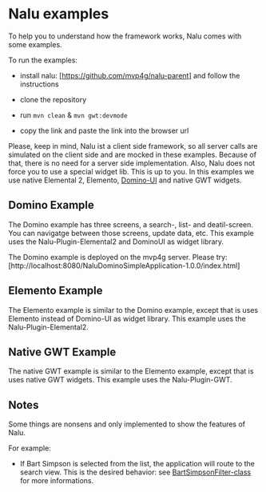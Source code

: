 # Nalu examples
To help you to understand how the framework works, Nalu comes with some examples.

To run the examples:

* install nalu: [https://github.com/mvp4g/nalu-parent] and follow the instructions

* clone the repository

* run ```mvn clean``` & ```mvn gwt:devmode```

* copy the link and paste the link into the browser url

Please, keep in mind, Nalu ist a client side framework, so all server calls are simulated on the client side and are mocked in these examples. Because of that, there is no need for a server side implementation. Also, Nalu does not force you to use a special widget lib. This is up to you. In this examples we use native Elemental 2, Elemento, [Domino-UI](https://github.com/DominoKit/domino-ui) and native GWT widgets.

## Domino Example
The Domino example has three screens, a search-, list- and deatil-screen. You can navigatge between those screens, update data, etc. This example uses the Nalu-Plugin-Elemental2 and DominoUI as widget library. 

The Domino example is deployed on the mvp4g server. Please try: [http://localhost:8080/NaluDominoSimpleApplication-1.0.0/index.html]

## Elemento Example
The Elemento example is similar to the Domino example, except that is uses Elemento instead of Domino-UI as widget library. This example uses the Nalu-Plugin-Elemental2. 

## Native GWT Example
The native GWT example is similar to the Elemento example, except that is uses native GWT widgets. This example uses the Nalu-Plugin-GWT. 

## Notes

Some things are nonsens and only implemented to show the features of Nalu.

For example: 
* If Bart Simpson is selected from the list, the application will route to the search view. This is the desired behavior: see [BartSimpsonFilter-class](https://github.com/mvp4g/nalu-examples/blob/master/NaluDominoSimpleApplication/src/main/java/de/gishmo/gwt/example/nalu/simpleapplication/client/filters/BartSimpsonFilter.java) for more informations.
